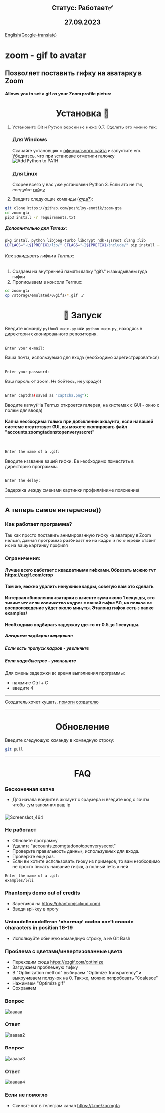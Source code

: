 <h2 align="center">Статус: Работает✅

27.09.2023</h2>
[English(Google-translate)](README-ENG.md)

# zoom - gif to avatar
## Позволяет поставить гифку на аватарку в Zoom 
#### Allows you to set a gif on your Zoom profile picture 

<h1 align="center">Установка 🚀 </h1>


1. Установите [Git](https://git-scm.com/book/ru/v2/%D0%92%D0%B2%D0%B5%D0%B4%D0%B5%D0%BD%D0%B8%D0%B5-%D0%A3%D1%81%D1%82%D0%B0%D0%BD%D0%BE%D0%B2%D0%BA%D0%B0-Git) и Python версии не ниже 3.7. Сделать это можно так:

    <h3>Для Windows</h3>

    Скачайте установщик с [официального сайта](https://www.python.org/downloads/) и запустите его. Убедитесь, что при установке отметили галочку ![Add Python to PATH](https://user-images.githubusercontent.com/42045258/69171091-557d2780-0b0c-11ea-8adf-7f819357f041.png)
    
    <h3>Для Linux</h3>

    Скорее всего у вас уже установлен Python 3. Если это не так, следуйте [гайду](https://realpython.com/installing-python/#linux).

2. Введите следующие команды ([куда?](http://comp-profi.com/kak-vyzvat-komandnuyu-stroku-ili-konsol-windows/)):

```sh
git clone https://github.com/pozhiloy-enotik/zoom-gta
cd zoom-gta
pip3 install -r requirements.txt
```

#####      Дополнительно для Termux:
```sh
pkg install python libjpeg-turbo libcrypt ndk-sysroot clang zlib
LDFLAGS="-L${PREFIX}/lib/" CFLAGS="-I${PREFIX}/include/" pip install --upgrade wheel pillow
```
###### Как закидывать гифки в Termux:
1. Создаем на внутренней памяти папку "gifs" и закидываем туда гифки
2. Прописываем в консоли Termux:
```sh
cd zoom-gta
cp /storage/emulated/0/gifs/*.gif ./
```


<h1 align="center">🚩 Запуск</h1>

Введите команду `python3 main.py` или `python main.py`, находясь в директории склонированного репозитория.  <br/>
  <br/>
```sh
Enter your e-mail:
```
Ваша почта, используемая для входа (необходимо зарегистрироваться)  <br/>
  <br/>
```sh
Enter your password:
```
Ваш пароль от zoom. Не бойтесь, не украду))  <br/>
  <br/>
```sh
Enter captcha(saved as "captcha.png"):
```
Вводите капчу(На Termux откроется галерея, на системах с GUI - окно с полем для ввода)
#### Капча необходима только при добавлении аккаунта, если на вашей системе отсутствует GUI, вы можете скопировать файл "accounts.zoomgtadonotopenverysecret"   <br/>
  <br/>

```sh
Enter the name of a .gif:
```
Вводите название вашей гифки. Ее необходимо поместить в директорию программы.  <br/>
  <br/>
```sh
Enter the delay:
```
Задержка между сменами картинки профиля(ниже пояснение)

____

## А теперь самое интересное))
### Как работает программа?
Так как просто поставить анимированную гифку на аватарку в Zoom нельзя, данная программа разбивает ее на кадры и по очереди ставит их на вашу картинку профиля

### Ограничения: 
#### Лучше всего работает с квадратными гифками. Обрезать можно тут https://ezgif.com/crop
#### Там же, можно удалить ненужные кадры, советую вам это сделать

#### Интервал обновления аватарки в клиенте зума около 1 секунды, это значит что если количество кадров в вашей гифке 50, на полное ее воспроизведение уйдет около минуты. Эталоны гифок есть в папке examples/
#### Необходимо подбирать задержку где-то от 0.5 до 1 секунды.
##### Алгоритм подборки задержки:
##### Если есть пропуск кадров - увеличьте
##### Если надо быстрее - уменьшите
Для смены задержки во время выполнения программы:
- нажмите Ctrl + C
- введите 4
____
Создатель хочет кушать, [помоги](https://donatepay.ru/don/pozhiloyenotik) [создателю](https://www.donationalerts.com/r/pozhiloyenotik)

____
<h1 align="center">Обновление</h1>

Введите следующую команду в командную строку:
```sh
git pull
```
____
<h1 align="center">FAQ</h1>

### Бесконечная капча
  - Для начала войдите в аккаунт с браузера и введите код с почты чтобы зум запомнил ваш ip
###

![Screenshot_464](https://user-images.githubusercontent.com/49619526/158879597-b0c4b72e-9f27-49f7-940d-4b70a0c2ab8d.png)

### Не работает
  - Обновите программу
  - Удалите "accounts.zoomgtadonotopenverysecret"
  - Проверьте правильность данных, используемых для входа. 
  - Проверьте еще раз. 
  - Если вы хотите использовать гифку из примеров, то вам необходимо не просто писать название гифки, а полный путь к ней
  ```sh
  Enter the name of a .gif:
  examples/loli
  ```
### Phantomjs demo out of credits
  - Зарегайся на https://phantomjscloud.com/
  - Введи api-key в прогу
  
### UnicodeEncodeError: 'charmap' codec can't encode characters in position 16-19
  - Используйте обычную командную строку, а не Git Bash
 
### Проблема с цветами/инвертированные цвета
  - Переходим сюда https://ezgif.com/optimize
  - Загружаем проблемную гифку
  - В "Optimization method" выбираем "Optimize Transparency" и выкручиваем ползунок на 0. Так же, можно попробовать "Coalesce"
  - Нажимаем "Optimize gif"
  - Сохраняем



### Вопрос
![aaaaa](https://image.prntscr.com/image/q40HosUtSpyI3eWD9XFyYw.png)
### Ответ
![aaaaa2](https://image.prntscr.com/image/y2HfJp-BTye8Qad_O3Egsg.png)

### Вопрос
![aaaaa3](https://image.prntscr.com/image/-W5epeQPR-SH8JUpLtZObQ.png)
### Ответ
![aaaaa4](https://image.prntscr.com/image/xFyt9NxCSlezW0tPuWiEwA.png)

### Если не помогло
  - Скиньте лог в телеграм канал https://t.me/zoomgta
